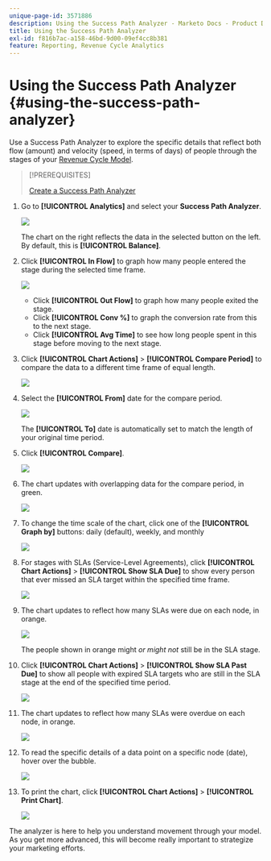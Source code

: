 ```yaml
---
unique-page-id: 3571886
description: Using the Success Path Analyzer - Marketo Docs - Product Documentation
title: Using the Success Path Analyzer
exl-id: f816b7ac-a158-46bd-9d00-09ef4cc8b381
feature: Reporting, Revenue Cycle Analytics
---
```

# Using the Success Path Analyzer {#using-the-success-path-analyzer}

Use a Success Path Analyzer to explore the specific details that reflect both flow (amount) and velocity (speed, in terms of days) of people through the stages of your [Revenue Cycle Model](/help/marketo/product-docs/reporting/revenue-cycle-analytics/revenue-cycle-models/understanding-revenue-models.md).

>[!PREREQUISITES]
>
>[Create a Success Path Analyzer](/help/marketo/product-docs/reporting/revenue-cycle-analytics/revenue-cycle-models/create-a-success-path-analyzer.md)

1. Go to **[!UICONTROL Analytics]** and select your **Success Path Analyzer**.

   ![](assets/image2015-6-12-17-3a23-3a53.png)

   The chart on the right reflects the data in the selected button on the left. By default, this is **[!UICONTROL Balance]**.

1. Click **[!UICONTROL In Flow]** to graph how many people entered the stage during the selected time frame.

   ![](assets/image2015-6-12-17-3a30-3a52.png)

    * Click **[!UICONTROL Out Flow]** to graph how many people exited the stage.
    * Click **[!UICONTROL Conv %]** to graph the conversion rate from this to the next stage.
    * Click **[!UICONTROL Avg Time]** to see how long people spent in this stage before moving to the next stage.

1. Click **[!UICONTROL Chart Actions]** > **[!UICONTROL Compare Period]** to compare the data to a different time frame of equal length.

   ![](assets/image2015-6-12-17-3a39-3a15.png)

1. Select the **[!UICONTROL From]** date for the compare period.

   ![](assets/image2015-6-12-17-3a43-3a49.png)

   The **[!UICONTROL To]** date is automatically set to match the length of your original time period.

1. Click **[!UICONTROL Compare]**.

   ![](assets/image2015-6-12-17-3a44-3a8.png)

1. The chart updates with overlapping data for the compare period, in green.

   ![](assets/image2015-6-12-17-3a46-3a16.png)

1. To change the time scale of the chart, click one of the **[!UICONTROL Graph by]** buttons: daily (default), weekly, and monthly

   ![](assets/image2015-6-12-17-3a46-3a55.png)

1. For stages with SLAs (Service-Level Agreements), click **[!UICONTROL Chart Actions]** > **[!UICONTROL Show SLA Due]** to show every person that ever missed an SLA target within the specified time frame.

   ![](assets/image2015-6-12-17-3a49-3a23.png)

1. The chart updates to reflect how many SLAs were due on each node, in orange.

   ![](assets/image2015-6-12-17-3a50-3a16.png)

   The people shown in orange might *or might not* still be in the SLA stage.

1. Click **[!UICONTROL Chart Actions]** > **[!UICONTROL Show SLA Past Due]** to show all people with expired SLA targets who are still in the SLA stage at the end of the specified time period.

   ![](assets/image2015-6-12-17-3a51-3a39.png)

1. The chart updates to reflect how many SLAs were overdue on each node, in orange.

   ![](assets/image2015-6-12-17-3a52-3a17.png)

1. To read the specific details of a data point on a specific node (date), hover over the bubble.

   ![](assets/image2015-6-12-17-3a52-3a49.png)

1. To print the chart, click **[!UICONTROL Chart Actions]** > **[!UICONTROL Print Chart]**.

   ![](assets/image2015-6-12-17-3a53-3a34.png)

The analyzer is here to help you understand movement through your model. As you get more advanced, this will become really important to strategize your marketing efforts.
